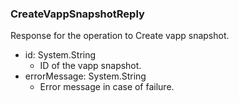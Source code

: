### CreateVappSnapshotReply
Response for the operation to Create vapp snapshot.

- id: System.String
  - ID of the vapp snapshot.
- errorMessage: System.String
  - Error message in case of failure.
